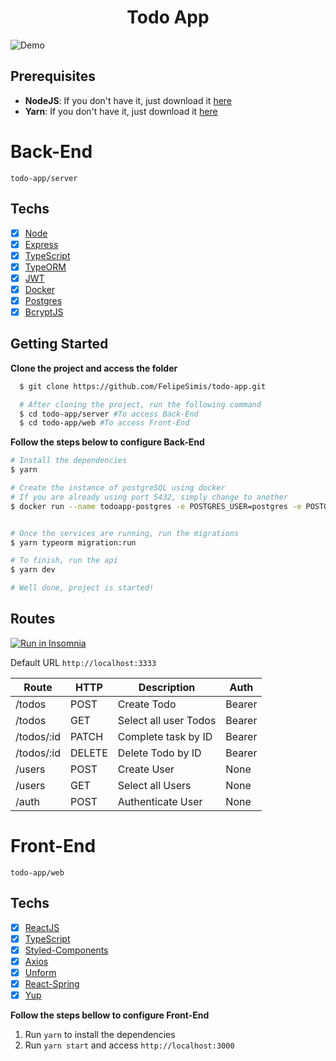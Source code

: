 <h1 align="center">Todo App</h1>

![Demo](https://github.com/FelipeSimis/todo-app/blob/main/demo.gif)

## Prerequisites

- **NodeJS**: If you don't have it, just download it [here](https://nodejs.org/en/download/)
- **Yarn**: If you don't have it, just download it [here](https://classic.yarnpkg.com/lang/en/)

# Back-End

`todo-app/server`

## Techs

- [x] [Node](https://nodejs.org/en/)
- [x] [Express](https://github.com/expressjs/express)
- [x] [TypeScript](https://www.typescriptlang.org/)
- [x] [TypeORM](https://typeorm.io/#/)
- [x] [JWT](https://github.com/auth0/node-jsonwebtoken)
- [x] [Docker](https://www.docker.com/get-started)
- [x] [Postgres](https://www.postgresql.org/)
- [x] [BcryptJS](https://github.com/dcodeIO/bcrypt.js/)

## Getting Started

**Clone the project and access the folder**

```bash
  $ git clone https://github.com/FelipeSimis/todo-app.git

  # After cloning the project, run the following command
  $ cd todo-app/server #To access Back-End
  $ cd todo-app/web #To access Front-End
```

**Follow the steps below to configure Back-End**

```bash
# Install the dependencies
$ yarn

# Create the instance of postgreSQL using docker
# If you are already using port 5432, simply change to another
$ docker run --name todoapp-postgres -e POSTGRES_USER=postgres -e POSTGRES_DB=todos_app -e POSTGRES_PASSWORD=postgresDocker -p 5432:5432 -d postgres


# Once the services are running, run the migrations
$ yarn typeorm migration:run

# To finish, run the api
$ yarn dev

# Well done, project is started!
```

## Routes

<a href="https://insomnia.rest/run/?label=TodoApp&uri=https%3A%2F%2Fraw.githubusercontent.com%2FFelipeSimis%2Ftodo-app%2Fmaster%2Finsomnia.json" target="_blank"><img src="https://insomnia.rest/images/run.svg" alt="Run in Insomnia"></a>

Default URL `http://localhost:3333`

| Route      | HTTP   | Description           | Auth   |
| ---------- | ------ | --------------------- | ------ |
| /todos     | POST   | Create Todo           | Bearer |
| /todos     | GET    | Select all user Todos | Bearer |
| /todos/:id | PATCH  | Complete task by ID   | Bearer |
| /todos/:id | DELETE | Delete Todo by ID     | Bearer |
| /users     | POST   | Create User           | None   |
| /users     | GET    | Select all Users      | None   |
| /auth      | POST   | Authenticate User     | None   |

# Front-End

`todo-app/web`

## Techs

- [x] [ReactJS](https://reactjs.org/)
- [x] [TypeScript](https://www.typescriptlang.org/)
- [x] [Styled-Components](https://styled-components.com/)
- [x] [Axios](https://github.com/axios/axios)
- [x] [Unform](https://unform.dev/)
- [x] [React-Spring](https://www.react-spring.io/)
- [x] [Yup](https://github.com/jquense/yup)

**Follow the steps bellow to configure Front-End**

1. Run `yarn` to install the dependencies
2. Run `yarn start` and access `http://localhost:3000`
